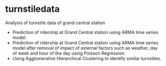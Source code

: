 # turnstiledata
Analysis of turnstile data of grand central station 
* Prediction of ridership at Grand Central station using ARMA time series model.
* Prediction of ridership at Grand Central station using ARMA time series model after removal of impact of external factors such as weather, day of week and hour of the day using Poisson Regression.
* Using Agglomerative Hierarchical Clustering to identify similar turnstiles.


